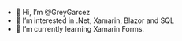 - 👋 Hi, I’m @GreyGarcez
- 👀 I’m interested in .Net, Xamarin, Blazor and SQL
- 🌱 I’m currently learning Xamarin Forms.

<!---
GreyGarcez/GreyGarcez is a ✨ special ✨ repository because its `README.md` (this file) appears on your GitHub profile.
You can click the Preview link to take a look at your changes.
--->

